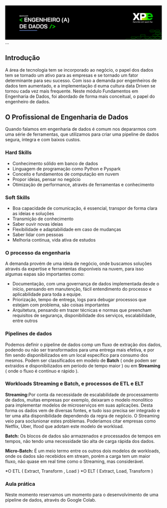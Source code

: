 <img align="right" src="https://raw.githubusercontent.com/araujoeverton/XP_Bootcamp_Engenharia_de_Dados/main/assets/bootcamp-engenheiro-de-dados-xp.jpg" width="1080"/> ...

## Introdução
A área de tecnologia tem se incorporado ao negócio, o papel dos dados tem se tornado um ativo para as empresas e se tornado um fator determinante para seu sucesso. Com isso a demanda por engenheiros de dados tem aumentado, e a implementação d euma cultura data Driven se tornou cada vez mais frequente.
Neste módulo Fundamentos em Engenharia de Dados, foi abordado de forma mais conceitual, o papel do engenheiro de dados.

## O Profissional de Engenharia de Dados
Quando falamos em engenharia de dados é comum nos depararmos com uma série de ferramentas, que utilizamos para criar uma pipeline de dados segura, íntegra e com baixos custos.

### Hard Skills
- Conhecimento sólido em banco de dados
- Linguagem de programação como Python e Pyspark
- Conceito e fundamentos de computação em nuvem
- Propor ideias, pensar no negócio
- Otimização de performance, através de ferramentas e conhecimento

### Soft Skills
- Boa capacidade de comunicação, é essencial, transpor de forma clara as ideias e soluções
- Transmição de conhecimento
- Saber ouvir novas ideias
- Flexibilidade e adaptabilidade em caso de mudanças
- Saber lidar com pessoas
- Melhoria continua, vida ativa de estudos

### O processo da engenharia
A demanda provém de uma ideia de negócio, onde buscamos soluções através da expertise e ferramentas disponíveis na nuvem, para isso algumas eapas são importantes como:
- Documentação, com uma governança de dados implementada desde o início, pensando em manutenção, fácil entendimento do processo e aplicabilidade para toda a equipe.
- Priorização, tempo de entrega, logs para debugar processos que estejam com problema, são coisas importantes
- Arquitetura, pensando em  trazer técnicas e normas que preencham requisitos de segurança, disponibilidade dos serviços, escalabilidade, entre outros

### Pipelines de dados
Podemos definir o pipeline de dados comp um fluxo de extração dos dados, podendo ou não ser transformados para uma entrega mais efetiva, e por fim sendo disponibilizados em um local específico para consumo dos mesmos.
Podem ser classificados em modelo de <b>Batch</b> ( onde podem ser extraidos e disponibilizados em período de tempo maior ) ou em <b>Streaming</b> ( onde o fluxo é contínuo e rápido ).

### Workloads Streaming e Batch, e processos de ETL e ELT
<b>Streaming:</b>Por conta da necessidade de escalabilidade de processamento de dados, muitas empresas por exemplo, deixaram o modelo monolitico para implementar modelos de microserviços em suas aplicações. Desta forma os dados vem de diversas fontes, e tudo isso precisa ser integrado e ter uma alta disponibilidade dependendo da regra de negócio. O Streaming veio para soclunionar estes problemas. Poderiamos citar empresas como Netflix, Uber, Ifood que adotam este modelo de workload.

<b>Batch:</b> Os blocos de dados são armazenados e processados de tempos em tempos, não tendo uma necessidade tão alta de carga rápida dos dados.

<b>Micro-Batch:</b> É um meio termo entre os outros dois modelos de workloads, onde os dados são recebidos em stream, porém a carga tem um maior fluxo, não quase em real time como o Streaming, mas considerável.

*O ETL ( Extract, Transform , Load ) 
*O ELT ( Extract, Load, Transform )

### Aula prática
Neste momento reservamos um momento para o desenvolvimento de uma pipeline de dados, através do Google Colab.










  

